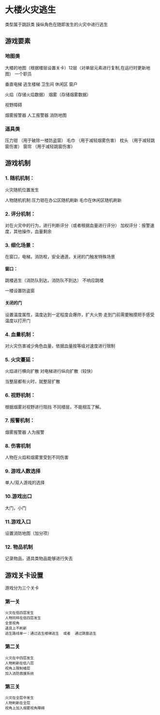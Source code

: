 # 大楼火灾逃生
类型属于跳跃类
操纵角色在随即发生的火灾中进行逃生

## 游戏要素
### 地图类
大楼的地图（根据楼层设置关卡）12层（对单层元素进行复制,在运行时更新地图）
一个职员

垂直电梯
逃生楼梯
卫生间
休闲区
窗户

火焰（存储火焰数据）
烟雾（存储烟雾数据）

视野障碍

烟雾报警器
人工报警器
消防地图

### 道具类
压力钳  （用于破除一楼防盗窗）
毛巾    （用于减轻烟雾伤害）
枕头    （用于减轻跳窗伤害）
窗帘    （用于减轻跳窗伤害）

## 游戏机制
### 1. 随机机制：
火灾随机位置发生

人物随机机制
压力钳在办公区随机刷新
毛巾在休闲区随机刷新


### 2. 评分机制：
对在火灾中的行为，进行判断评分（或者根据血量进行评分）
加权评分：报警速度，其他操作，血量剩余
### 3. 细化场景：
在窗口，电梯，消防栓，安全通道，关闭的门触发特殊场景
#### 窗口：
跳楼逃生（消防队到达，消防队不到达）
不响应跳楼

一楼设置防盗窗
#### 关闭的门
设置温度属性，温度达到一定程度会爆炸，扩大火势
走到门前需要触摸把手感受温度以打开门
### 4. 血量机制：
对火灾伤害减少角色血量，依据血量按等级对速度进行限制
### 5. 火灾蔓延：
火焰进行横向扩散
对电梯进行纵向扩散（较快）

当整层都有火时，就整层扩散
### 6. 视野机制：
根据烟雾对视野进行阻挡
不同楼层，不能相互了解。
### 7. 报警机制：
烟雾报警器
人为报警
### 8. 伤害机制
人物在火焰和烟雾里受到不同伤害
### 9. 游戏人数选择
单人/双人游戏的选择
### 10.游戏出口
大门，小门
### 11.游戏入口
设置消防地图（加分项）

### 12. 物品机制
记录物品，道具类物品能够进行失去

## 游戏关卡设置
游戏分为三个关卡

### 第一关
    火灾在低四层发生
    人物同样在低四层发生
    全景视角
    道具上不刷新
    逃生路线单一：通过逃生楼梯逃生  或者  通过跳窗逃生
### 第二关
    火灾在中四层发生
    人物刷新在低八层
    视角上限制楼层
    加入消防救援系统
### 第三关
    火灾在全层中发生
    人物刷新在全层
    视角上加入烟雾视角障碍
